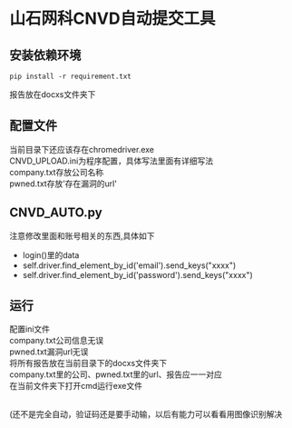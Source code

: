 # 山石网科CNVD自动提交工具
## 安装依赖环境

```shell
pip install -r requirement.txt
```

报告放在docxs文件夹下
## 配置文件

当前目录下还应该存在chromedriver.exe  
CNVD_UPLOAD.ini为程序配置，具体写法里面有详细写法  
company.txt存放公司名称  
pwned.txt存放'存在漏洞的url'  
 
## CNVD_AUTO.py
注意修改里面和账号相关的东西,具体如下  
+ login()里的data
+ self.driver.find_element_by_id('email').send_keys("xxxx")
+ self.driver.find_element_by_id('password').send_keys("xxxx")

## 运行 
配置ini文件  
company.txt公司信息无误  
pwned.txt漏洞url无误  
将所有报告放在当前目录下的docxs文件夹下  
company.txt里的公司、pwned.txt里的url、报告应一一对应  
在当前文件夹下打开cmd运行exe文件  

## 
(还不是完全自动，验证码还是要手动输，以后有能力可以看看用图像识别解决
